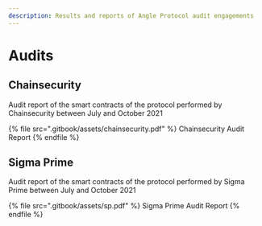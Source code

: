 ```yaml
---
description: Results and reports of Angle Protocol audit engagements
---
```


# Audits

## Chainsecurity

Audit report of the smart contracts of the protocol performed by Chainsecurity between July and October 2021

{% file src=".gitbook/assets/chainsecurity.pdf" %}
Chainsecurity Audit Report
{% endfile %}

## Sigma Prime

Audit report of the smart contracts of the protocol performed by Sigma Prime between July and October 2021

{% file src=".gitbook/assets/sp.pdf" %}
Sigma Prime Audit Report
{% endfile %}
